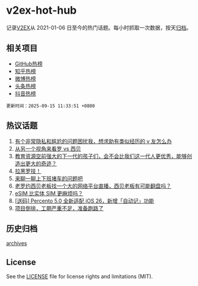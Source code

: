 # v2ex-hot-hub

 记录[V2EX](https://www.v2ex.com/)从 2021-01-06 日至今的热门话题。每小时抓取一次数据，按天[归档](archives)。
 
 ## 相关项目

- [GitHub热榜](https://github.com/lonnyzhang423/github-hot-hub)
- [知乎热榜](https://github.com/lonnyzhang423/zhihu-hot-hub)
- [微博热榜](https://github.com/lonnyzhang423/weibo-hot-hub)
- [头条热榜](https://github.com/lonnyzhang423/toutiao-hot-hub)
- [抖音热榜](https://github.com/lonnyzhang423/douyin-hot-hub)


 `更新时间：2025-09-15 11:33:51 +0800`

## 热议话题

1. [有个非常隐私和尴尬的问题困扰我，想求助有类似经历的 v 友怎么办](https://www.v2ex.com/t/1159101)
1. [从另一个视角来看罗 vs 西贝](https://www.v2ex.com/t/1159194)
1. [教育资源空前强大的下一代的孩子们，会不会比我们这一代人更优秀，能够创造出更大的奇迹？](https://www.v2ex.com/t/1159099)
1. [拉黑罗技！](https://www.v2ex.com/t/1159211)
1. [来聊一聊上下班堵车的问题吧](https://www.v2ex.com/t/1159188)
1. [老罗约西贝老板找一个大的网络平台直播，西贝老板有可能翻盘吗？](https://www.v2ex.com/t/1159210)
1. [eSIM 比实体 SIM 更麻烦吗？](https://www.v2ex.com/t/1159087)
1. [[送码] Percento 5.0 全新适配 iOS 26，新增「自动记」功能](https://www.v2ex.com/t/1159180)
1. [项目倒排，工期严重不足，准备跑路了](https://www.v2ex.com/t/1159075)

## 历史归档

[archives](archives)

## License

See the [LICENSE](LICENSE) file for license rights and limitations (MIT).
